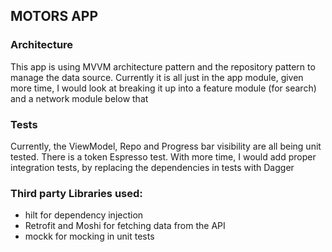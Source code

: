## MOTORS APP

### Architecture
This app is using MVVM architecture pattern and the repository pattern to manage the data source.
Currently it is all just in the app module, given more time, I would look at breaking it up into a feature module (for search) and a network module below that

### Tests
Currently, the ViewModel, Repo and Progress bar visibility are all being unit tested. 
There is a token Espresso test. With more time, I would add proper integration tests, by replacing the dependencies in tests with Dagger

### Third party Libraries used:
- hilt for dependency injection
- Retrofit and Moshi for fetching data from the API
- mockk for mocking in unit tests 

